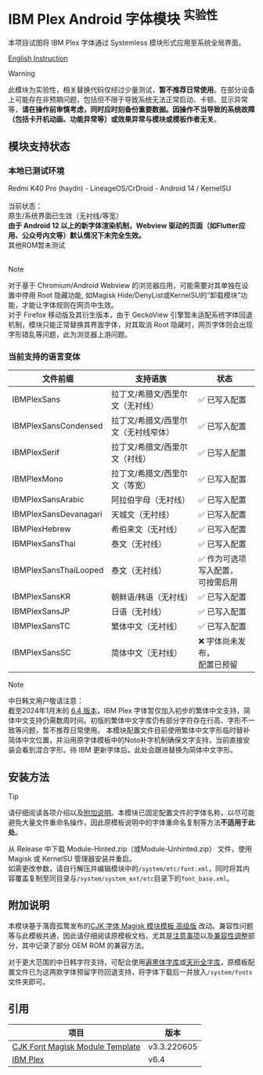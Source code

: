 # IBM Plex Android 字体模块 <sup>实验性</sup>
本项目试图将 IBM Plex 字体通过 Systemless 模块形式应用至系统全局界面。

[English Instruction](README_EN.md)

> [!WARNING] 
> 此模块为实验性，相关替换代码仅经过少量测试，**暂不推荐日常使用**。在部分设备上可能存在非预期问题，包括但不限于导致系统无法正常启动、卡顿、显示异常等，**请在操作前审慎考虑，同时应时刻备份重要数据。因操作不当导致的系统故障（包括卡开机动画、功能异常等）或效果异常与模块或模板作者无关**。

## 模块支持状态
### 本地已测试环境
Redmi K40 Pro (haydn) - LineageOS/CrDroid - Android 14 / KernelSU<br><br>
当前状态：<br>原生/系统界面已生效（无衬线/等宽）<br>**由于 Android 12 以上的新字体渲染机制，Webview 驱动的页面（如Flutter应用、公众号内文等）默认情况下未完全生效。**<br>
其他ROM暂未测试<br><br>
> [!NOTE]
> 对于基于 Chromium/Android Webview 的浏览器应用，可能需要对其单独在设置中停用 Root 隐藏功能, 如Magisk Hide/DenyList或KernelSU的“卸载模块”功能，才能让字体规则在网页中生效。<br>对于 Firefox 移动版及其衍生版本，由于 GeckoView 引擎暂未适配系统字体回退机制，模块只能正常替换其界面字体，对其取消 Root 隐藏时，网页字体则会出现字形错乱等问题，此为浏览器上游问题。

### 当前支持的语言变体
 | 文件前缀 | 支持语族 | 状态  | 
 | ------- | ---- | -------------------------------- |
 |IBMPlexSans|拉丁文/希腊文/西里尔文（无衬线）| ✅ 已写入配置 |
 |IBMPlexSansCondensed| 拉丁文/希腊文/西里尔文（无衬线窄体）| ✅ 已写入配置|
 |IBMPlexSerif|拉丁文/希腊文/西里尔文（衬线）|✅ 已写入配置|
 |IBMPlexMono|拉丁文/希腊文/西里尔文（等宽）|✅ 已写入配置|
 |IBMPlexSansArabic|阿拉伯字母（无衬线）|✅ 已写入配置|
 |IBMPlexSansDevanagari|天城文（无衬线）|✅ 已写入配置|
 |IBMPlexHebrew|希伯来文（无衬线）|✅ 已写入配置|
 |IBMPlexSansThai|泰文（无衬线）|✅ 已写入配置|
 |IBMPlexSansThaiLooped|泰文（无衬线）|✅ 作为可选项写入配置，<br>可按需启用|
 |IBMPlexSansKR|朝鲜语/韩语（无衬线）|✅ 已写入配置|
 |IBMPlexSansJP|日语（无衬线）|✅ 已写入配置|
 |IBMPlexSansTC|繁体中文（无衬线）|✅ 已写入配置|
 |IBMPlexSansSC|简体中文（无衬线）|❌ 字体尚未发布，<br>配置已预留|

> [!NOTE]
> 中日韩文用户敬请注意：<br>
> 截至2024年1月末的 [6.4 版本](https://github.com/ibm/plex/releases/latest)，IBM Plex 字体暂仅加入初步的繁体中文支持，简体中文支持仍需数周时间。初版的繁体中文字库仍有部分字符存在行高、字形不一致等问题，暂不推荐日常使用。
> 本模块配置文件目前使用繁体中文字形临时替补简体中文位置，并沿用原字体模板中的Noto补字机制确保文字支持，当前直接安装会看到混合字形。待 IBM 更新字体后，此处会跟进替换为简体中文字形。

## 安装方法
> [!TIP]
> 请仔细阅读各项介绍以及[附加说明](#附加说明)。本模块已固定配置文件的字体名称，以尽可能避免大量文件重命名操作，因此原模板说明中的字体重命名复制等方法**不适用于此处**。

从 Release 中下载 Module-Hinted.zip（或Module-Unhinted.zip） 文件，使用 Magisk 或 KernelSU 管理器安装并重启。<br>
如需更改参数，请自行解压并编辑模块中的`/system/etc/font.xml`，同时将其内容覆盖复制至同目录与`/system/system_ext/etc`目录下的`font_base.xml`。

## 附加说明

本模块基于落霞孤鹜发布的[CJK 字体 Magisk 模块模板 高级版](https://github.com/lxgw/advanced-cjk-font-magisk-module-template) 改动。兼容性问题等与此模板共通，因此请仔细阅读原模板文档，尤其是[注意事项](https://github.com/lxgw/advanced-cjk-font-magisk-module-template#%E6%B3%A8%E6%84%8F%E4%BA%8B%E9%A1%B9)以及[兼容性调整](https://github.com/lxgw/advanced-cjk-font-magisk-module-template#%E5%85%BC%E5%AE%B9%E6%80%A7%E8%B0%83%E6%95%B4-%E4%BB%85%E4%BE%9B%E5%8F%82%E8%80%83)部分，其中记录了部分 OEM ROM 的兼容方法。

对于更大范围的中日韩字符支持，可配合使用[遍黑体字库](https://github.com/Fitzgerald-Porthmouth-Koenigsegg/Plangothic-Project)或[天珩全字库](http://cheonhyeong.com/Simplified/download.html)，原模板配置文件已为这两款字体预留字符回退支持，将字体下载后一并放入`/system/fonts`文件夹即可。

## 引用

|项目|版本|
|-|-|
|[CJK Font Magisk Module Template](https://github.com/lxgw/advanced-cjk-font-magisk-module-template)|v3.3.220605|
|[IBM Plex](https://github.com/ibm/plex)|v6.4|

